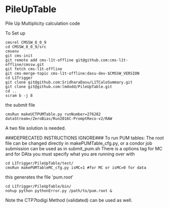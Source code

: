 PileUpTable
===========

Pile Up Multiplicity calculation code

To Set up 

```
cmsrel CMSSW_8_0_9
cd CMSSW_8_0_9/src
cmsenv
git cms-init
git remote add cms-l1t-offline git@github.com:cms-l1t-offline/cmssw.git
git fetch cms-l1t-offline
git cms-merge-topic cms-l1t-offline:dasu-dev-$CMSSW_VERSION
cd L1Trigger
git clone git@github.com:SridharaDasu/L1TCaloSummary.git
git clone git@github.com:lmdodd/PileUpTable.git
cd ..
scram b -j 8
```

the submit file 
```
cmsRun makeUCTPUMTable.py runNumber=276282 dataStream=/ZeroBias/Run2016C-PromptReco-v2/RAW
```

A two file solution is needed. 




###DEPRECATED INSTRUCTIONS IGNORE###
To run PUM tables:
The root file can be changed directly in makePUMTable_cfg.py, or a condor job submission can be used as in submit_pum.sh
There is a options tag for MC and for DAta you must specify what you are running over with 

```
cd L1Trigger/PileUpTable/test/
cmsRun makePUMTableMC_cfg.py isMC=1 #for MC or isMC=0 for data
```
this generates the file 'pum.root'
```
cd L1Trigger/PileUpTable/bin/
nohup python pythonError.py /path/to/pum.root &
```
Note the CTP7todigi Method (validated) can be used as well.
